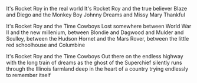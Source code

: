 It's Rocket Roy in the real world
It's Rocket Roy and the true believer
Blaze and Diego and the Monkey Boy
Johnny Dreams and Missy Mary Thankful

It's Rocket Roy and the Time Cowboys
Lost somewhere between World War II and the new millenium,
between Blondie and Dagwood and Mulder and Sculley,
between the Hudson Hornet and the Mars Rover,
between the little red schoolhouse and Columbine

It's Rocket Roy and the Time Cowboys
Out there on the endless highway
with the long train of dreams
as the ghost of the Superchief
silently runs through the Illinois farmland
deep in the heart of a country
trying endlessly to remember itself
